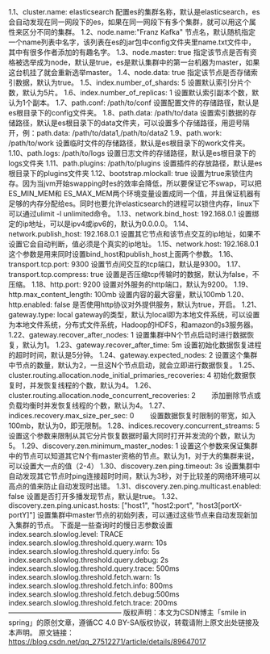 1.1、cluster.name: elasticsearch
配置es的集群名称，默认是elasticsearch，es会自动发现在同一网段下的es，如果在同一网段下有多个集群，就可以用这个属性来区分不同的集群。
1.2、node.name:"Franz Kafka"
节点名，默认随机指定一个name列表中名字，该列表在es的jar包中config文件夹里name.txt文件中，其中有很多作者添加的有趣名字。
1.3、node.master: true
指定该节点是否有资格被选举成为node，默认是true，es是默认集群中的第一台机器为master，如果这台机挂了就会重新选举master。
1.4、node.data: true
指定该节点是否存储索引数据，默认为true。
1.5、index.number_of_shards: 5
设置默认索引分片个数，默认为5片。
1.6、index.number_of_replicas: 1 
设置默认索引副本个数，默认为1个副本。
1.7、path.conf: /path/to/conf
设置配置文件的存储路径，默认是es根目录下的config文件夹。
1.8、path.data: /path/to/data
设置索引数据的存储路径，默认是es根目录下的data文件夹，可以设置多个存储路径，用逗号隔开，例：path.data: /path/to/data1,/path/to/data2 
1.9、path.work: /path/to/work
设置临时文件的存储路径，默认是es根目录下的work文件夹。
1.10、path.logs: /path/to/logs
设置日志文件的存储路径，默认是es根目录下的logs文件夹
1.11、path.plugins: /path/to/plugins
设置插件的存放路径，默认是es根目录下的plugins文件夹
1.12、bootstrap.mlockall: true
设置为true来锁住内存。因为当jvm开始swapping时es的效率会降低，所以要保证它不swap，可以把ES_MIN_MEM和 ES_MAX_MEM两个环境变量设置成同一个值，并且保证机器有足够的内存分配给es。同时也要允许elasticsearch的进程可以锁住内存，linux下可以通过ulimit -l unlimited命令。
1.13、network.bind_host: 192.168.0.1
设置绑定的ip地址，可以是ipv4或ipv6的，默认为0.0.0.0。
1.14、network.publish_host: 192.168.0.1
设置其它节点和该节点交互的ip地址，如果不设置它会自动判断，值必须是个真实的ip地址。
1.15、network.host: 192.168.0.1
这个参数是用来同时设置bind_host和publish_host上面两个参数。
1.16、transport.tcp.port: 9300
设置节点间交互的tcp端口，默认是9300。
1.17、transport.tcp.compress: true
设置是否压缩tcp传输时的数据，默认为false，不压缩。
1.18、http.port: 9200
设置对外服务的http端口，默认为9200。
1.19、http.max_content_length: 100mb
设置内容的最大容量，默认100mb
1.20、http.enabled: false
是否使用http协议对外提供服务，默认为true，开启。
1.21、gateway.type: local
gateway的类型，默认为local即为本地文件系统，可以设置为本地文件系统，分布式文件系统，Hadoop的HDFS，和amazon的s3服务器。
1.22、gateway.recover_after_nodes: 1
设置集群中N个节点启动时进行数据恢复，默认为1。
1.23、gateway.recover_after_time: 5m
设置初始化数据恢复进程的超时时间，默认是5分钟。
1.24、gateway.expected_nodes: 2
设置这个集群中节点的数量，默认为2，一旦这N个节点启动，就会立即进行数据恢复。
1.25、cluster.routing.allocation.node_initial_primaries_recoveries: 4
初始化数据恢复时，并发恢复线程的个数，默认为4。
1.26、cluster.routing.allocation.node_concurrent_recoveries: 2
&nbsp;&nbsp;&nbsp;&nbsp;&nbsp;&nbsp;&nbsp;添加删除节点或负载均衡时并发恢复线程的个数，默认为4。
1.27、indices.recovery.max_size_per_sec: 0
&nbsp;&nbsp;&nbsp;&nbsp;&nbsp;&nbsp;&nbsp;设置数据恢复时限制的带宽，如入100mb，默认为0，即无限制。
1.28、indices.recovery.concurrent_streams: 5
设置这个参数来限制从其它分片恢复数据时最大同时打开并发流的个数，默认为5。
1.29、discovery.zen.minimum_master_nodes: 1
设置这个参数来保证集群中的节点可以知道其它N个有master资格的节点。默认为1，对于大的集群来说，可以设置大一点的值（2-4）
1.30、discovery.zen.ping.timeout: 3s
设置集群中自动发现其它节点时ping连接超时时间，默认为3秒，对于比较差的网络环境可以高点的值来防止自动发现时出错。
1.31、discovery.zen.ping.multicast.enabled: false
设置是否打开多播发现节点，默认是true。
1.32、discovery.zen.ping.unicast.hosts: ["host1", "host2:port", "host3[portX-portY]"]
设置集群中master节点的初始列表，可以通过这些节点来自动发现新加入集群的节点。
下面是一些查询时的慢日志参数设置
index.search.slowlog.level: TRACE
index.search.slowlog.threshold.query.warn: 10s
index.search.slowlog.threshold.query.info: 5s
index.search.slowlog.threshold.query.debug: 2s
index.search.slowlog.threshold.query.trace: 500ms
index.search.slowlog.threshold.fetch.warn: 1s
index.search.slowlog.threshold.fetch.info: 800ms
index.search.slowlog.threshold.fetch.debug:500ms
index.search.slowlog.threshold.fetch.trace: 200ms
————————————————
版权声明：本文为CSDN博主「smile in spring」的原创文章，遵循CC 4.0 BY-SA版权协议，转载请附上原文出处链接及本声明。
原文链接：https://blog.csdn.net/qq_27512271/article/details/89647017